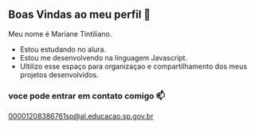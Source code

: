 ## Boas Vindas ao meu perfil 🤍

Meu nome é Mariane Tintiliano.

- Estou estudando no alura.
- Estou me desenvolvendo na linguagem Javascript.
- Ultilizo esse espaço para organizaçao e compartilhamento dos meus projetos desenvolvidos.

### voce pode entrar em contato comigo 📫

00001208386761sp@al.educacao.sp.gov.br
